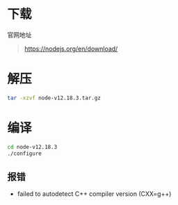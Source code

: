 # 下载 

官网地址

> https://nodejs.org/en/download/

# 解压

```bash
tar -xzvf node-v12.18.3.tar.gz
```

# 编译

```bash
cd node-v12.18.3
./configure
```

## 报错

- failed to autodetect C++ compiler version (CXX=g++)

###### 
